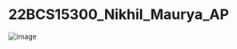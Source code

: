 # 22BCS15300_Nikhil_Maurya_AP

![image](https://github.com/user-attachments/assets/990eb558-703b-40cf-a641-f350193a291f)
